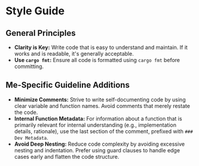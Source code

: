 # Style Guide

## General Principles

- **Clarity is Key:** Write code that is easy to understand and maintain. If it works and is readable, it's generally acceptable.
- **Use `cargo fmt`:** Ensure all code is formatted using `cargo fmt` before committing.

## Me-Specific Guideline Additions

- **Minimize Comments:** Strive to write self-documenting code by using clear variable and function names. Avoid comments that merely restate the code.
- **Internal Function Metadata:** For information about a function that is primarily relevant for internal understanding (e.g., implementation details, rationale), use the last section of the comment, prefixed with `### Dev Metadata`.
- **Avoid Deep Nesting:** Reduce code complexity by avoiding excessive nesting and indentation. Prefer using guard clauses to handle edge cases early and flatten the code structure.
